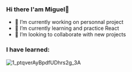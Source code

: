 ### Hi there I'am Miguel👋

- 🔭 I’m currently working on personnal project
- 🌱 I’m currently learning and practice React
- 👯 I’m looking to collaborate with new projects






### I have learned:

![1_ptqverAyBpdfUDhrs2g_3A](https://user-images.githubusercontent.com/96883546/235291353-67aebded-2673-43bd-b0b6-cbe13c58eb9e.jpg)



